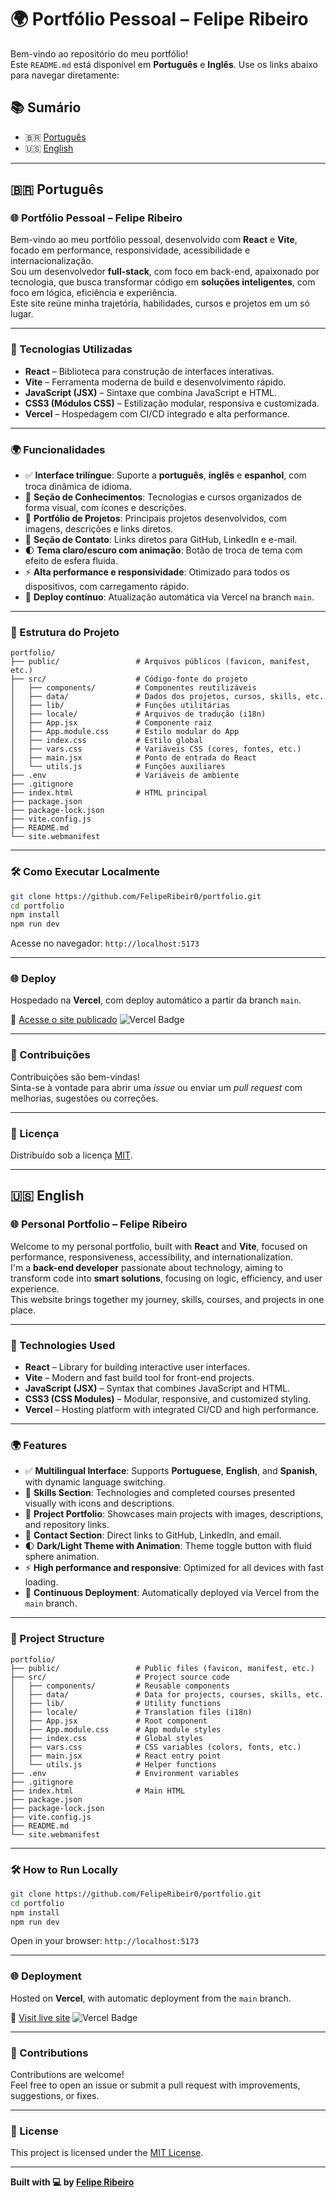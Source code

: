 # 🌍 Portfólio Pessoal – Felipe Ribeiro

Bem-vindo ao repositório do meu portfólio!  
Este `README.md` está disponível em **Português** e **Inglês**. Use os links abaixo para navegar diretamente:

## 📚 Sumário

- 🇧🇷 [Português](#-português)
- 🇺🇸 [English](#-english)

---

## 🇧🇷 Português

### 🌐 Portfólio Pessoal – Felipe Ribeiro

Bem-vindo ao meu portfólio pessoal, desenvolvido com **React** e **Vite**, focado em performance, responsividade, acessibilidade e internacionalização.  
Sou um desenvolvedor **full-stack**, com foco em back-end, apaixonado por tecnologia, que busca transformar código em **soluções inteligentes**, com foco em lógica, eficiência e experiência.  
Este site reúne minha trajetória, habilidades, cursos e projetos em um só lugar.

---

### 🚀 Tecnologias Utilizadas

- **React** – Biblioteca para construção de interfaces interativas.
- **Vite** – Ferramenta moderna de build e desenvolvimento rápido.
- **JavaScript (JSX)** – Sintaxe que combina JavaScript e HTML.
- **CSS3 (Módulos CSS)** – Estilização modular, responsiva e customizada.
- **Vercel** – Hospedagem com CI/CD integrado e alta performance.

---

### 🌍 Funcionalidades

- ✅ **Interface trilíngue**: Suporte a **português**, **inglês** e **espanhol**, com troca dinâmica de idioma.
- 🧠 **Seção de Conhecimentos**: Tecnologias e cursos organizados de forma visual, com ícones e descrições.
- 💼 **Portfólio de Projetos**: Principais projetos desenvolvidos, com imagens, descrições e links diretos.
- 📇 **Seção de Contato**: Links diretos para GitHub, LinkedIn e e-mail.
- 🌓 **Tema claro/escuro com animação**: Botão de troca de tema com efeito de esfera fluida.
- ⚡ **Alta performance e responsividade**: Otimizado para todos os dispositivos, com carregamento rápido.
- 🔄 **Deploy contínuo**: Atualização automática via Vercel na branch `main`.

---

### 📁 Estrutura do Projeto

```
portfolio/
├── public/                 # Arquivos públicos (favicon, manifest, etc.)
├── src/                    # Código-fonte do projeto
│   ├── components/         # Componentes reutilizáveis
│   ├── data/               # Dados dos projetos, cursos, skills, etc.
│   ├── lib/                # Funções utilitárias
│   ├── locale/             # Arquivos de tradução (i18n)
│   ├── App.jsx             # Componente raiz
│   ├── App.module.css      # Estilo modular do App
│   ├── index.css           # Estilo global
│   ├── vars.css            # Variáveis CSS (cores, fontes, etc.)
│   ├── main.jsx            # Ponto de entrada do React
│   └── utils.js            # Funções auxiliares
├── .env                    # Variáveis de ambiente
├── .gitignore
├── index.html              # HTML principal
├── package.json
├── package-lock.json
├── vite.config.js
├── README.md
└── site.webmanifest
```

---

### 🛠️ Como Executar Localmente

```bash
git clone https://github.com/FelipeRibeir0/portfolio.git
cd portfolio
npm install
npm run dev
```

Acesse no navegador: `http://localhost:5173`

---

### 🌐 Deploy

Hospedado na **Vercel**, com deploy automático a partir da branch `main`.

🔗 [Acesse o site publicado](https://feliperibeiro-portfolio.vercel.app/)
![Vercel Badge](https://vercelbadge.vercel.app/api/FelipeRibeir0/portfolio)

---

### 🤝 Contribuições

Contribuições são bem-vindas!  
Sinta-se à vontade para abrir uma _issue_ ou enviar um _pull request_ com melhorias, sugestões ou correções.

---

### 📄 Licença

Distribuído sob a licença [MIT](LICENSE).

---

## 🇺🇸 English

### 🌐 Personal Portfolio – Felipe Ribeiro

Welcome to my personal portfolio, built with **React** and **Vite**, focused on performance, responsiveness, accessibility, and internationalization.  
I'm a **back-end developer** passionate about technology, aiming to transform code into **smart solutions**, focusing on logic, efficiency, and user experience.  
This website brings together my journey, skills, courses, and projects in one place.

---

### 🚀 Technologies Used

- **React** – Library for building interactive user interfaces.
- **Vite** – Modern and fast build tool for front-end projects.
- **JavaScript (JSX)** – Syntax that combines JavaScript and HTML.
- **CSS3 (CSS Modules)** – Modular, responsive, and customized styling.
- **Vercel** – Hosting platform with integrated CI/CD and high performance.

---

### 🌍 Features

- ✅ **Multilingual Interface**: Supports **Portuguese**, **English**, and **Spanish**, with dynamic language switching.
- 🧠 **Skills Section**: Technologies and completed courses presented visually with icons and descriptions.
- 💼 **Project Portfolio**: Showcases main projects with images, descriptions, and repository links.
- 📇 **Contact Section**: Direct links to GitHub, LinkedIn, and email.
- 🌓 **Dark/Light Theme with Animation**: Theme toggle button with fluid sphere animation.
- ⚡ **High performance and responsive**: Optimized for all devices with fast loading.
- 🔄 **Continuous Deployment**: Automatically deployed via Vercel from the `main` branch.

---

### 📁 Project Structure

```
portfolio/
├── public/                 # Public files (favicon, manifest, etc.)
├── src/                    # Project source code
│   ├── components/         # Reusable components
│   ├── data/               # Data for projects, courses, skills, etc.
│   ├── lib/                # Utility functions
│   ├── locale/             # Translation files (i18n)
│   ├── App.jsx             # Root component
│   ├── App.module.css      # App module styles
│   ├── index.css           # Global styles
│   ├── vars.css            # CSS variables (colors, fonts, etc.)
│   ├── main.jsx            # React entry point
│   └── utils.js            # Helper functions
├── .env                    # Environment variables
├── .gitignore
├── index.html              # Main HTML
├── package.json
├── package-lock.json
├── vite.config.js
├── README.md
└── site.webmanifest        
```

---

### 🛠️ How to Run Locally

```bash
git clone https://github.com/FelipeRibeir0/portfolio.git
cd portfolio
npm install
npm run dev
```

Open in your browser: `http://localhost:5173`

---

### 🌐 Deployment

Hosted on **Vercel**, with automatic deployment from the `main` branch.

🔗 [Visit live site](https://feliperibeiro-portfolio.vercel.app/) 
![Vercel Badge](https://vercelbadge.vercel.app/api/FelipeRibeir0/portfolio)

---

### 🤝 Contributions

Contributions are welcome!  
Feel free to open an issue or submit a pull request with improvements, suggestions, or fixes.

---

### 📄 License

This project is licensed under the [MIT License](LICENSE).

---

**Built with 💻 by [Felipe Ribeiro](https://github.com/FelipeRibeir0)**